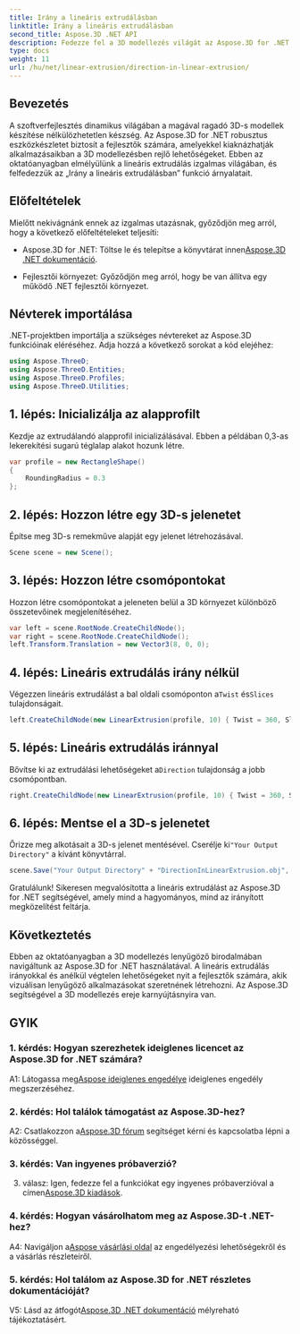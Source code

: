 ```yaml
---
title: Irány a lineáris extrudálásban
linktitle: Irány a lineáris extrudálásban
second_title: Aspose.3D .NET API
description: Fedezze fel a 3D modellezés világát az Aspose.3D for .NET segítségével. Tanulja meg az irányvonalas lineáris extrudálást, fokozza a kreativitást, és könnyedén készítsen magával ragadó alkalmazásokat.
type: docs
weight: 11
url: /hu/net/linear-extrusion/direction-in-linear-extrusion/
---
```

## Bevezetés

A szoftverfejlesztés dinamikus világában a magával ragadó 3D-s modellek készítése nélkülözhetetlen készség. Az Aspose.3D for .NET robusztus eszközkészletet biztosít a fejlesztők számára, amelyekkel kiaknázhatják alkalmazásaikban a 3D modellezésben rejlő lehetőségeket. Ebben az oktatóanyagban elmélyülünk a lineáris extrudálás izgalmas világában, és felfedezzük az „Irány a lineáris extrudálásban” funkció árnyalatait.

## Előfeltételek

Mielőtt nekivágnánk ennek az izgalmas utazásnak, győződjön meg arról, hogy a következő előfeltételeket teljesíti:

-  Aspose.3D for .NET: Töltse le és telepítse a könyvtárat innen[Aspose.3D .NET dokumentáció](https://reference.aspose.com/3d/net/).

- Fejlesztői környezet: Győződjön meg arról, hogy be van állítva egy működő .NET fejlesztői környezet.

## Névterek importálása

.NET-projektben importálja a szükséges névtereket az Aspose.3D funkcióinak eléréséhez. Adja hozzá a következő sorokat a kód elejéhez:

```csharp
using Aspose.ThreeD;
using Aspose.ThreeD.Entities;
using Aspose.ThreeD.Profiles;
using Aspose.ThreeD.Utilities;
```

## 1. lépés: Inicializálja az alapprofilt

Kezdje az extrudálandó alapprofil inicializálásával. Ebben a példában 0,3-as lekerekítési sugarú téglalap alakot hozunk létre.

```csharp
var profile = new RectangleShape()
{
    RoundingRadius = 0.3
};
```

## 2. lépés: Hozzon létre egy 3D-s jelenetet

Építse meg 3D-s remekműve alapját egy jelenet létrehozásával.

```csharp
Scene scene = new Scene();
```

## 3. lépés: Hozzon létre csomópontokat

Hozzon létre csomópontokat a jeleneten belül a 3D környezet különböző összetevőinek megjelenítéséhez.

```csharp
var left = scene.RootNode.CreateChildNode();
var right = scene.RootNode.CreateChildNode();
left.Transform.Translation = new Vector3(8, 0, 0);
```

## 4. lépés: Lineáris extrudálás irány nélkül

 Végezzen lineáris extrudálást a bal oldali csomóponton a`Twist` és`Slices` tulajdonságait.

```csharp
left.CreateChildNode(new LinearExtrusion(profile, 10) { Twist = 360, Slices = 100 });
```

## 5. lépés: Lineáris extrudálás iránnyal

 Bővítse ki az extrudálási lehetőségeket a`Direction` tulajdonság a jobb csomópontban.

```csharp
right.CreateChildNode(new LinearExtrusion(profile, 10) { Twist = 360, Slices = 100, Direction = new Vector3(0.3, 0.2, 1) });
```

## 6. lépés: Mentse el a 3D-s jelenetet

 Őrizze meg alkotásait a 3D-s jelenet mentésével. Cserélje ki`"Your Output Directory"` a kívánt könyvtárral.

```csharp
scene.Save("Your Output Directory" + "DirectionInLinearExtrusion.obj", FileFormat.WavefrontOBJ);
```

Gratulálunk! Sikeresen megvalósította a lineáris extrudálást az Aspose.3D for .NET segítségével, amely mind a hagyományos, mind az irányított megközelítést feltárja.

## Következtetés

Ebben az oktatóanyagban a 3D modellezés lenyűgöző birodalmában navigáltunk az Aspose.3D for .NET használatával. A lineáris extrudálás irányokkal és anélkül végtelen lehetőségeket nyit a fejlesztők számára, akik vizuálisan lenyűgöző alkalmazásokat szeretnének létrehozni. Az Aspose.3D segítségével a 3D modellezés ereje karnyújtásnyira van.

## GYIK

### 1. kérdés: Hogyan szerezhetek ideiglenes licencet az Aspose.3D for .NET számára?

 A1: Látogassa meg[Aspose ideiglenes engedélye](https://purchase.aspose.com/temporary-license/) ideiglenes engedély megszerzéséhez.

### 2. kérdés: Hol találok támogatást az Aspose.3D-hez?

 A2: Csatlakozzon a[Aspose.3D fórum](https://forum.aspose.com/c/3d/18) segítséget kérni és kapcsolatba lépni a közösséggel.

### 3. kérdés: Van ingyenes próbaverzió?

 3. válasz: Igen, fedezze fel a funkciókat egy ingyenes próbaverzióval a címen[Aspose.3D kiadások](https://releases.aspose.com/).

### 4. kérdés: Hogyan vásárolhatom meg az Aspose.3D-t .NET-hez?

 A4: Navigáljon a[Aspose vásárlási oldal](https://purchase.aspose.com/buy) az engedélyezési lehetőségekről és a vásárlás részleteiről.

### 5. kérdés: Hol találom az Aspose.3D for .NET részletes dokumentációját?

 V5: Lásd az átfogót[Aspose.3D .NET dokumentáció](https://reference.aspose.com/3d/net/) mélyreható tájékoztatásért.